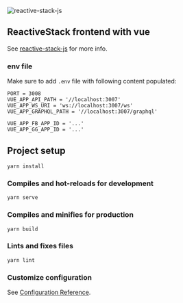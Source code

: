 ![reactive-stack-js](https://avatars0.githubusercontent.com/u/72337471?s=75)
## ReactiveStack frontend with vue

See [reactive-stack-js](https://github.com/reactive-stack-js) for more info.

### env file

Make sure to add ```.env``` file with following content populated:
```properties
PORT = 3008
VUE_APP_API_PATH = '//localhost:3007'
VUE_APP_WS_URI = 'ws://localhost:3007/ws'
VUE_APP_GRAPHQL_PATH = '//localhost:3007/graphql'

VUE_APP_FB_APP_ID = '...'
VUE_APP_GG_APP_ID = '...'
```

## Project setup
```shellsession
yarn install
```

### Compiles and hot-reloads for development
```shellsession
yarn serve
```

### Compiles and minifies for production
```shellsession
yarn build
```

### Lints and fixes files
```shellsession
yarn lint
```

### Customize configuration
See [Configuration Reference](https://cli.vuejs.org/config/).
